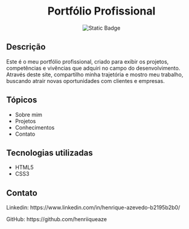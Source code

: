 <h1 align="center">Portfólio Profissional</h1>

<p align="center">
  <img alt="Static Badge" src="https://img.shields.io/badge/Portf%C3%B3lio-Profissional-%231586BF?style=for-the-badge&logoColor=%231586BF&labelColor=grey&color=%231586BF">
</p>

<h2>Descrição</h2>
<p>Este é o meu portfólio profissional, criado para exibir os projetos, competências e vivências que adquiri no campo do desenvolvimento. Através deste site, compartilho minha trajetória e mostro meu trabalho, buscando atrair novas oportunidades com clientes e empresas.</p>

<h2>Tópicos</h2>
<ul>
  <li>Sobre mim</li>
  <li>Projetos</li>
  <li>Conhecimentos</li>
  <li>Contato</li>
</ul>

<h2>Tecnologias utilizadas</h2>
<ul>
  <li>HTML5</li>
  <li>CSS3</li>
</ul>

<h2>Contato</h2>

<p>Linkedin: https://www.linkedin.com/in/henrique-azevedo-b2195b2b0/</p>
<p>GitHub: https://github.com/henriiqueaze</p>

